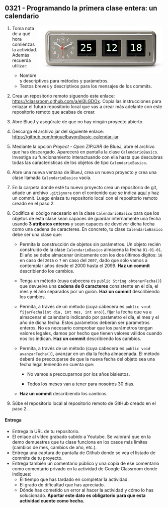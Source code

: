 ## 0321 - Programando la primera clase entera: un calendario

<img align="right" src="0321.jpg">

1. Toma nota de a qué hora comienzas la actividad. Además recuerda utilizar:
   * Nombres descriptivos para métodos y parámetros.
   * Textos breves y descriptivos para los mensajes de los commits.
   
2. Crea un repositorio remoto siguendo este enlace: https://classroom.github.com/a/el3LGDOx. Copia las instrucciones para enlazar el futuro repositorio local que vas a crear más adelante con este repositorio remoto que acabas de crear.

2. Abre BlueJ y asegúrate de que no hay ningún proyecto abierto. 

3. Descarga el archivo jar del siguiente enlace: https://github.com/miguelbayon/basic-calendar-jar.

4. Mediante la opción _Proyect_ - _Open ZIP/JAR_ de BlueJ, abre el archivo que has descargado. Aparecerá en pantalla la clase `CalendarioBasico`. Investiga su funcionamiento interactuando con ella hasta que descubras todas las caracteristicas de los objetos de tipo `CalendarioBasico`.

2. Abre una nueva ventana de BlueJ, crea un nuevo proyecto y crea una clase llamada `CalendarioBasico` vacía.

4. En la carpeta donde esté tu nuevo proyecto crea un repositorio de git, añade un archivo `.gitignore` con el contenido que se indica [aquí](https://gist.github.com/miguelbayon/69414348b8fe134a873af198b840db3b) y haz un commit. Luego enlaza tu repositorio local con el repositorio remoto creado en el paso 2.

3. Codifica el código necesario en la clase `CalendarioBasico` para que los objetos de esta clase sean capaces de guardar internamente una fecha usando __3 atributos enteros__ y sean capaces de devolver dicha fecha como una cadena de caracteres. En concreto, tu clase `CalendarioBasico` debe ser una clase que:

    * Permita la construcción de objetos sin parámetros. Un objeto recién construido de la clase `CalendarioBasico` almacena la fecha `01-01-01`. El año se debe almacenar únicamente con los dos últimos dígitos: `16` en caso del `2016` o `7` en caso del `2007`, dado que solo vamos a contemplar años desde el 2000 hasta el 2099. __Haz un commit__ describiendo los cambios.
    
    * Tenga un método (cuya cabecera es `public String obtenerFecha()`) que devuelva una __cadena de 8 caracteres__ consistente en el día, el mes y el año separados por un guión. __Haz un commit__ describiendo los cambios.    

    * Permita, a través de un método (cuya cabecera es `public void fijarFecha(int dia, int mes, int ano)`), fijar la fecha que va a almacenar el calendario indicando por parámetro el día, el mes y el año de dicha fecha. Estos parámetros deberán ser parámetros enteros. No es necesario comprobar que los parámetros tengan valores legales, damos por hecho que tienen valores válidos cuando nos los indican. __Haz un commit__ describiendo los cambios.

    * Permita, a través de un método (cuya cabecera es `public void avanzarFecha()`), avanzar en un día la fecha almacenada. El método deberá de preocuparse de que la nueva fecha del objeto sea una fecha legal teniendo en cuenta que:

         * No vamos a preocuparnos por los años bisiestos.
  
         * Todos los meses van a tener para nosotros 30 días.  

    * __Haz un commit__ describiendo los cambios.

6. Súbe el repositorio local al repositorio remoto de GitHub creado en el paso 2.


#### Entrega

* Entrega la URL de tu repositorio.
* El enlace al vídeo grabado subido a Youtube. Se valorará que en la demo demuestres que tu clase funciona en los casos más limites (cambios de mes, cambios de año, etc.).
* Entrega una captura de pantalla de Github donde se vea el listado de commits de tu proyecto.
* Entrega también un comentario público y una copia de ese comentario como comentario privado en la actividad de Google Classroom donde indiques:
    - El tiempo que has tardado en completar la actividad.
    - El grado de dificultad que has apreciado.
    - Dónde has cometido un error al hacer la actividad y cómo lo has solucionado. **Aportar este dato es obligatorio para que esta actividad cuente como hecha.**

